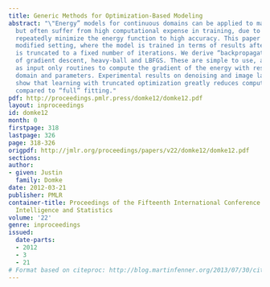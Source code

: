 ```yaml
---
title: Generic Methods for Optimization-Based Modeling
abstract: "\"Energy” models for continuous domains can be applied to many problems,
  but often suffer from high computational expense in training, due to the need to
  repeatedly minimize the energy function to high accuracy. This paper considers a
  modified setting, where the model is trained in terms of results after optimization
  is truncated to a fixed number of iterations. We derive “backpropagating” versions
  of gradient descent, heavy-ball and LBFGS. These are simple to use, as they require
  as input only routines to compute the gradient of the energy with respect to the
  domain and parameters. Experimental results on denoising and image labeling problems
  show that learning with truncated optimization greatly reduces computational expense
  compared to “full” fitting."
pdf: http://proceedings.pmlr.press/domke12/domke12.pdf
layout: inproceedings
id: domke12
month: 0
firstpage: 318
lastpage: 326
page: 318-326
origpdf: http://jmlr.org/proceedings/papers/v22/domke12/domke12.pdf
sections: 
author:
- given: Justin
  family: Domke
date: 2012-03-21
publisher: PMLR
container-title: Proceedings of the Fifteenth International Conference on Artificial
  Intelligence and Statistics
volume: '22'
genre: inproceedings
issued:
  date-parts:
  - 2012
  - 3
  - 21
# Format based on citeproc: http://blog.martinfenner.org/2013/07/30/citeproc-yaml-for-bibliographies/
---
```

